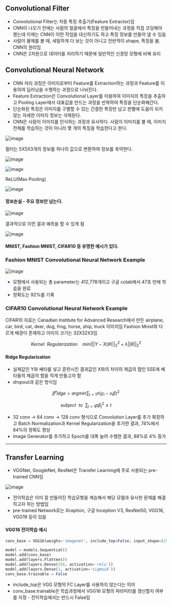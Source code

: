 ## Convolutional Filter

- Convolutional Filter는 자동 특징 추출기(Feature Extractor)임
- CNN이 나오기 전에는 사람의 얼굴에서 특징을 만들어내는 과정을 직접 코딩해야 했는데 이제는 CNN이 이런 작업을 대신하기도 하고 특징 정보를 만들어 낼 수 있음
- 사람이 물체를 볼 때, 세밀하게 다 보는 것이 아니고 전반적이 shape, 특징을 봄. CNN의 원리임
- CNN은 2차원으로 데이터를 처리하기 때문에 일반적인 신경망 모형에 비해 유리

## Convolutional Neural Network

- CNN 처리 과정은 이미지로부터 Feature를 Extraction하는 과정과 Feature를 이용하여 딥러닝을 수행하는 과정으로 나눠진다.
- Feature Extraction은 Convolutional Layer를 이용하여 이미지의 특징을 추출하고 Pooling Layer에서 대표값을 만드는 과정을 반복하여 특징을 단순화해간다.
- 단순화된 특징은 이미지를 구별할 수 있는 간결한 특징만 남고 판별에 도움이 되지 않는 자세한 이미지 정보는 삭제된다.
- CNN은 사람이 이미지를 인식하는 과정과 유사하다. 사람이 이미지를 볼 때, 이미지 전체를 학습하는 것이 아니라 몇 개의 특징을 학습한다고 한다.

![image](https://user-images.githubusercontent.com/84713532/233857489-fc7c6a16-0cc2-4f62-99ce-47b4e062c526.png)


필터는 5X5X3개의 정보를 하나의 값으로 변환하여 정보를 축약한다.

![image](https://user-images.githubusercontent.com/84713532/233857856-fe6abd26-2404-4792-8be1-ad8369e73b46.png)

![image](https://user-images.githubusercontent.com/84713532/233857984-7521f52f-b5e7-439d-a169-9eabf8636bc0.png)

ReLU(Max Pooling)

![image](https://user-images.githubusercontent.com/84713532/233858030-d1cf5aaf-9c7e-491d-b73a-2bdccc5fb9be.png)

#### 정보손실 - 주요 정보만 남는다.

![image](https://user-images.githubusercontent.com/84713532/233858089-1a318cf3-c6fb-4144-8118-03e27accebee.png)

결과적으로 이런 결과 예측을 할 수 있게 됨

![image](https://user-images.githubusercontent.com/84713532/233858755-702b2d05-6696-4d22-b103-b3ffbd855322.png)

#### MNIST, Fashion MNIST, CIFAR10 등 유명한 예시가 있다.

### Fashion MNIST Convolutional Neural Network Example

![image](https://user-images.githubusercontent.com/84713532/233858874-8457a8b4-bb61-4038-9fed-87b2e3b284a9.png)

- 모형에서 사용되는 총 parameter는 412,778개이고 구글 colab에서 47초 만에 학습을 완료
- 정확도는 92%를 기록

### CIFAR10 Convolutional Neural Network Example

CIFAR10 자료는 Canadian Institute for Advanced Research에서 만든 airplane, car, bird, cat, deer, dog, frog, horse, ship, truck 이미지임
Fashion Mnist와 다르게 배경이 존재하고 이미지 크기는 32X32X3임

$$Kernel ~~ Regularization ~~~~ min(||Y - X(\theta)||^2_2 + \lambda ||\theta||^2_2$$

#### Ridge Regularization

- 실제값인 Y와 쎄타를 넣고 훈련시킨 결과값인 X와의 차이의 제곱의 합인 SSE에 쎄타들의 제곱의 합을 작게 만들고자 함
- dropout과 같은 방식임

$$\hat{\beta}^ridge = argmin \displaystyle\sum_{i=1}{n}{(y_i - x_i \beta)^2}$$

$$subject ~~ to ~~ \displaystyle\sum_{j=1}{p}{\beta^2_j ≤ t}$$

- 32 conv -> 64 conv -> 128 conv 형식으로 Convolution Layer를 추가 확장하고 Batch Normalization과 Kernel Regularization을 추가한 결과, 74%에서 84%의 정확도 향상
- Image Generator를 추가하고 Epoch를 대폭 늘려 수행한 결과, 88%로 4% 증가

---

## Transfer Learning

- VGGNet, GoogleNet, ResNet은 Transfer Learning에 주로 사용되는 pre-trained CNN임

![image](https://user-images.githubusercontent.com/84713532/233859870-a2d9a419-a38a-4d54-addb-caecae94e810.png)

- 전이학습은 이미 잘 만들어진 학습모형을 계승해서 해당 모델과 유사한 문제를 해결하고자 하는 방법임
- pre-trained Network로는 Xception, 구글 Inception V3, ResNet50, VGG16, VGG19 등이 있음

#### VGG16 전이학습 예시

```py
conv_base = VGG16(weighs='imagenet', include_top=False, input_shape=(150, 150, 3))

model = models.Sequential()
model.add(conv_base)
model.add(layers.Flatten())
model.add(layers.Dense(256, activation='relu'))
model.add(layers.Dense(1, activation='sigmoid'))
conv_base.trainable = False
```

- include_top은 VGG 모형의 FC Layer를 사용하지 않는다는 의미
- conv_base.trainable은 학습과정에서 VGG16 모형의 파라미터를 갱신할지 여부를 지정 - 전이학습에서는 반드시 False임
